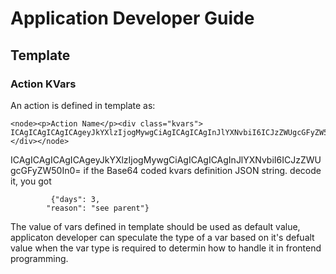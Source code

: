# Application Developer Guide

## Template

### Action KVars

An action is defined in template as:

```
<node><p>Action Name</p><div class="kvars">
ICAgICAgICAgICAgeyJkYXlzIjogMywgCiAgICAgICAgInJlYXNvbiI6ICJzZWUgcGFyZW50In0=
</div></node>
```

ICAgICAgICAgICAgeyJkYXlzIjogMywgCiAgICAgICAgInJlYXNvbiI6ICJzZWUgcGFyZW50In0=
if the Base64 coded kvars definition JSON string.
decode it, you got

```
         {"days": 3,
        "reason": "see parent"}
```

The value of vars defined in template should be used as default value, applicaton developer can speculate the type of a var based on it's defualt value when the var type is required to determin how to handle it in frontend programming.
